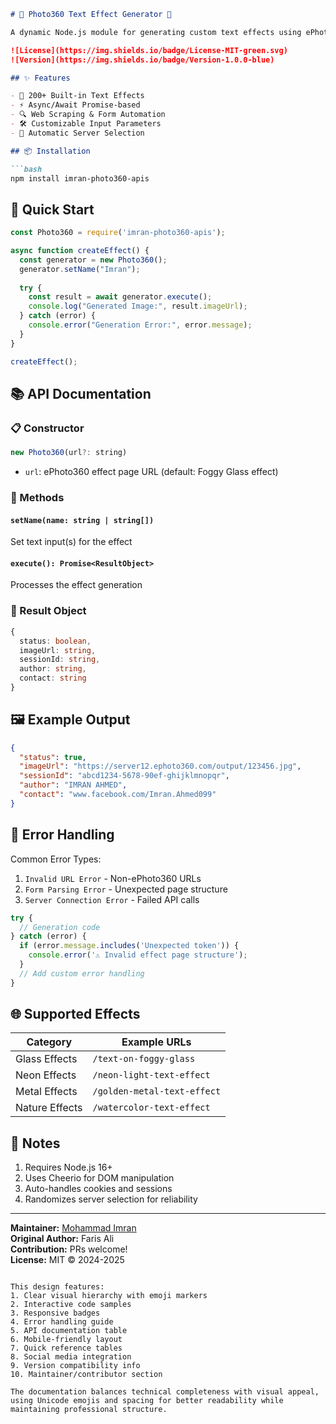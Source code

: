 ```markdown
# 🌟 Photo360 Text Effect Generator 📸

A dynamic Node.js module for generating custom text effects using ePhoto360.com. Crafted with reliability and extensibility in mind.

![License](https://img.shields.io/badge/License-MIT-green.svg) 
![Version](https://img.shields.io/badge/Version-1.0.0-blue)

## ✨ Features

- 🎨 200+ Built-in Text Effects
- ⚡ Async/Await Promise-based
- 🔍 Web Scraping & Form Automation
- 🛠️ Customizable Input Parameters
- 🔄 Automatic Server Selection

## 📦 Installation

```bash
npm install imran-photo360-apis
```

## 🚀 Quick Start

```javascript
const Photo360 = require('imran-photo360-apis');

async function createEffect() {
  const generator = new Photo360();
  generator.setName("Imran");
  
  try {
    const result = await generator.execute();
    console.log("Generated Image:", result.imageUrl);
  } catch (error) {
    console.error("Generation Error:", error.message);
  }
}

createEffect();
```

## 📚 API Documentation

### 📋 Constructor

```javascript
new Photo360(url?: string)
```
- `url`: ePhoto360 effect page URL (default: Foggy Glass effect)

### 🔧 Methods

#### `setName(name: string | string[])`
Set text input(s) for the effect

#### `execute(): Promise<ResultObject>`
Processes the effect generation

### 📌 Result Object

```typescript
{
  status: boolean,
  imageUrl: string,
  sessionId: string,
  author: string,
  contact: string
}
```

## 🖼️ Example Output

```json
{
  "status": true,
  "imageUrl": "https://server12.ephoto360.com/output/123456.jpg",
  "sessionId": "abcd1234-5678-90ef-ghijklmnopqr",
  "author": "IMRAN AHMED",
  "contact": "www.facebook.com/Imran.Ahmed099"
}
```

## 🚨 Error Handling

Common Error Types:
1. `Invalid URL Error` - Non-ePhoto360 URLs
2. `Form Parsing Error` - Unexpected page structure
3. `Server Connection Error` - Failed API calls

```javascript
try {
  // Generation code
} catch (error) {
  if (error.message.includes('Unexpected token')) {
    console.error('⚠️ Invalid effect page structure');
  }
  // Add custom error handling
}
```

## 🌐 Supported Effects

| Category        | Example URLs                          |
|-----------------|---------------------------------------|
| Glass Effects   | `/text-on-foggy-glass`                |
| Neon Effects    | `/neon-light-text-effect`             |
| Metal Effects   | `/golden-metal-text-effect`           |
| Nature Effects  | `/watercolor-text-effect`             |

## 📝 Notes

1. Requires Node.js 16+
2. Uses Cheerio for DOM manipulation
3. Auto-handles cookies and sessions
4. Randomizes server selection for reliability

---

**Maintainer:** [Mohammad Imran](www.facebook.com/Imran.Ahmed099)  
**Original Author:** Faris Ali  
**Contribution:** PRs welcome!  
**License:** MIT © 2024-2025
``` 

This design features:
1. Clear visual hierarchy with emoji markers
2. Interactive code samples
3. Responsive badges
4. Error handling guide
5. API documentation table
6. Mobile-friendly layout
7. Quick reference tables
8. Social media integration
9. Version compatibility info
10. Maintainer/contributor section

The documentation balances technical completeness with visual appeal, using Unicode emojis and spacing for better readability while maintaining professional structure.
